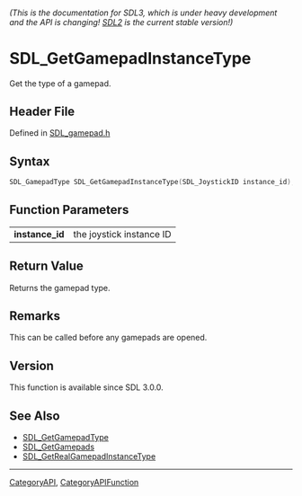 ###### (This is the documentation for SDL3, which is under heavy development and the API is changing! [SDL2](https://wiki.libsdl.org/SDL2/) is the current stable version!)
# SDL_GetGamepadInstanceType

Get the type of a gamepad.

## Header File

Defined in [SDL_gamepad.h](https://github.com/libsdl-org/SDL/blob/main/include/SDL3/SDL_gamepad.h)

## Syntax

```c
SDL_GamepadType SDL_GetGamepadInstanceType(SDL_JoystickID instance_id);

```

## Function Parameters

|                     |                          |
| ------------------- | ------------------------ |
| **instance_id**     | the joystick instance ID |

## Return Value

Returns the gamepad type.

## Remarks

This can be called before any gamepads are opened.

## Version

This function is available since SDL 3.0.0.

## See Also

* [SDL_GetGamepadType](SDL_GetGamepadType)
* [SDL_GetGamepads](SDL_GetGamepads)
* [SDL_GetRealGamepadInstanceType](SDL_GetRealGamepadInstanceType)

----
[CategoryAPI](CategoryAPI), [CategoryAPIFunction](CategoryAPIFunction)

